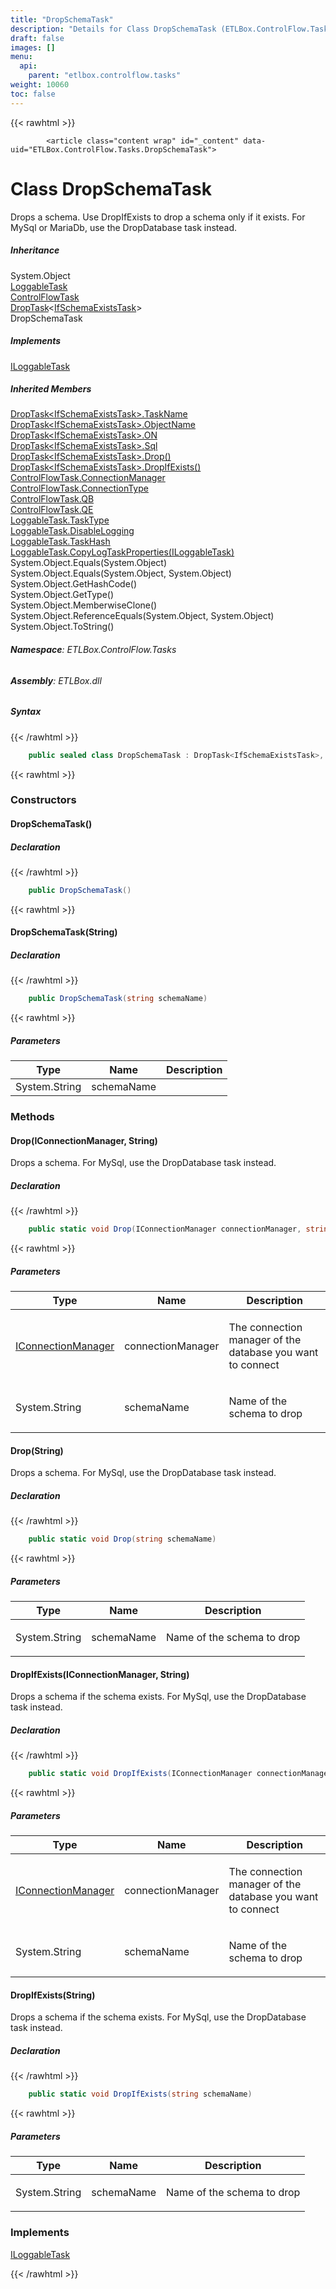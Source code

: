 ```yaml
---
title: "DropSchemaTask"
description: "Details for Class DropSchemaTask (ETLBox.ControlFlow.Tasks)"
draft: false
images: []
menu:
  api:
    parent: "etlbox.controlflow.tasks"
weight: 10060
toc: false
---
```


{{< rawhtml >}}

            <article class="content wrap" id="_content" data-uid="ETLBox.ControlFlow.Tasks.DropSchemaTask">
  <h1 id="ETLBox_ControlFlow_Tasks_DropSchemaTask" data-uid="ETLBox.ControlFlow.Tasks.DropSchemaTask" class="text-break">Class DropSchemaTask
  </h1>
  <div class="markdown level0 summary"><p>Drops a schema. Use DropIfExists to drop a schema only if it exists. For MySql or MariaDb, use the DropDatabase task instead.</p>
</div>
  <div class="markdown level0 conceptual"></div>
  <div class="inheritance">
    <h5>Inheritance</h5>
    <div class="level0"><span class="xref">System.Object</span></div>
    <div class="level1"><a class="xref" href="/api/etlbox.controlflow/loggabletask">LoggableTask</a></div>
    <div class="level2"><a class="xref" href="/api/etlbox.controlflow/controlflowtask">ControlFlowTask</a></div>
    <div class="level3"><a class="xref" href="/api/etlbox.controlflow/droptask-1">DropTask</a>&lt;<a class="xref" href="/api/etlbox.controlflow.tasks/ifschemaexiststask">IfSchemaExistsTask</a>&gt;</div>
    <div class="level4"><span class="xref">DropSchemaTask</span></div>
  </div>
  <div classs="implements">
    <h5>Implements</h5>
    <div><a class="xref" href="/api/etlbox.controlflow/iloggabletask">ILoggableTask</a></div>
  </div>
  <div class="inheritedMembers">
    <h5>Inherited Members</h5>
    <div>
      <a class="xref" href="/api/etlbox.controlflow/droptask-1#ETLBox_ControlFlow_DropTask_1_TaskName">DropTask&lt;IfSchemaExistsTask&gt;.TaskName</a>
    </div>
    <div>
      <a class="xref" href="/api/etlbox.controlflow/droptask-1#ETLBox_ControlFlow_DropTask_1_ObjectName">DropTask&lt;IfSchemaExistsTask&gt;.ObjectName</a>
    </div>
    <div>
      <a class="xref" href="/api/etlbox.controlflow/droptask-1#ETLBox_ControlFlow_DropTask_1_ON">DropTask&lt;IfSchemaExistsTask&gt;.ON</a>
    </div>
    <div>
      <a class="xref" href="/api/etlbox.controlflow/droptask-1#ETLBox_ControlFlow_DropTask_1_Sql">DropTask&lt;IfSchemaExistsTask&gt;.Sql</a>
    </div>
    <div>
      <a class="xref" href="/api/etlbox.controlflow/droptask-1#ETLBox_ControlFlow_DropTask_1_Drop">DropTask&lt;IfSchemaExistsTask&gt;.Drop()</a>
    </div>
    <div>
      <a class="xref" href="/api/etlbox.controlflow/droptask-1#ETLBox_ControlFlow_DropTask_1_DropIfExists">DropTask&lt;IfSchemaExistsTask&gt;.DropIfExists()</a>
    </div>
    <div>
      <a class="xref" href="/api/etlbox.controlflow/controlflowtask#ETLBox_ControlFlow_ControlFlowTask_ConnectionManager">ControlFlowTask.ConnectionManager</a>
    </div>
    <div>
      <a class="xref" href="/api/etlbox.controlflow/controlflowtask#ETLBox_ControlFlow_ControlFlowTask_ConnectionType">ControlFlowTask.ConnectionType</a>
    </div>
    <div>
      <a class="xref" href="/api/etlbox.controlflow/controlflowtask#ETLBox_ControlFlow_ControlFlowTask_QB">ControlFlowTask.QB</a>
    </div>
    <div>
      <a class="xref" href="/api/etlbox.controlflow/controlflowtask#ETLBox_ControlFlow_ControlFlowTask_QE">ControlFlowTask.QE</a>
    </div>
    <div>
      <a class="xref" href="/api/etlbox.controlflow/loggabletask#ETLBox_ControlFlow_LoggableTask_TaskType">LoggableTask.TaskType</a>
    </div>
    <div>
      <a class="xref" href="/api/etlbox.controlflow/loggabletask#ETLBox_ControlFlow_LoggableTask_DisableLogging">LoggableTask.DisableLogging</a>
    </div>
    <div>
      <a class="xref" href="/api/etlbox.controlflow/loggabletask#ETLBox_ControlFlow_LoggableTask_TaskHash">LoggableTask.TaskHash</a>
    </div>
    <div>
      <a class="xref" href="/api/etlbox.controlflow/loggabletask#ETLBox_ControlFlow_LoggableTask_CopyLogTaskProperties_ETLBox_ControlFlow_ILoggableTask_">LoggableTask.CopyLogTaskProperties(ILoggableTask)</a>
    </div>
    <div>
      <span class="xref">System.Object.Equals(System.Object)</span>
    </div>
    <div>
      <span class="xref">System.Object.Equals(System.Object, System.Object)</span>
    </div>
    <div>
      <span class="xref">System.Object.GetHashCode()</span>
    </div>
    <div>
      <span class="xref">System.Object.GetType()</span>
    </div>
    <div>
      <span class="xref">System.Object.MemberwiseClone()</span>
    </div>
    <div>
      <span class="xref">System.Object.ReferenceEquals(System.Object, System.Object)</span>
    </div>
    <div>
      <span class="xref">System.Object.ToString()</span>
    </div>
  </div>
<h6><strong>Namespace</strong>: ETLBox.ControlFlow.Tasks</h6>
  <h6><strong>Assembly</strong>: ETLBox.dll</h6>
  <h5 id="ETLBox_ControlFlow_Tasks_DropSchemaTask_syntax">Syntax</h5>
{{< /rawhtml >}}

```C#
    public sealed class DropSchemaTask : DropTask<IfSchemaExistsTask>, ILoggableTask
```

{{< rawhtml >}}
  <h3 id="constructors">Constructors
  </h3>
  <a id="ETLBox_ControlFlow_Tasks_DropSchemaTask__ctor_" data-uid="ETLBox.ControlFlow.Tasks.DropSchemaTask.#ctor*"></a>
  <h4 id="ETLBox_ControlFlow_Tasks_DropSchemaTask__ctor" data-uid="ETLBox.ControlFlow.Tasks.DropSchemaTask.#ctor">DropSchemaTask()</h4>
  <div class="markdown level1 summary"></div>
  <div class="markdown level1 conceptual"></div>
  <h5 class="decalaration">Declaration</h5>
{{< /rawhtml >}}

```C#
    public DropSchemaTask()
```

{{< rawhtml >}}
  <a id="ETLBox_ControlFlow_Tasks_DropSchemaTask__ctor_" data-uid="ETLBox.ControlFlow.Tasks.DropSchemaTask.#ctor*"></a>
  <h4 id="ETLBox_ControlFlow_Tasks_DropSchemaTask__ctor_System_String_" data-uid="ETLBox.ControlFlow.Tasks.DropSchemaTask.#ctor(System.String)">DropSchemaTask(String)</h4>
  <div class="markdown level1 summary"></div>
  <div class="markdown level1 conceptual"></div>
  <h5 class="decalaration">Declaration</h5>
{{< /rawhtml >}}

```C#
    public DropSchemaTask(string schemaName)
```

{{< rawhtml >}}
  <h5 class="parameters">Parameters</h5>
  <table class="table table-bordered table-striped table-condensed">
    <thead>
      <tr>
        <th>Type</th>
        <th>Name</th>
        <th>Description</th>
      </tr>
    </thead>
    <tbody>
      <tr>
        <td><span class="xref">System.String</span></td>
        <td><span class="parametername">schemaName</span></td>
        <td></td>
      </tr>
    </tbody>
  </table>
  <h3 id="methods">Methods
  </h3>
  <a id="ETLBox_ControlFlow_Tasks_DropSchemaTask_Drop_" data-uid="ETLBox.ControlFlow.Tasks.DropSchemaTask.Drop*"></a>
  <h4 id="ETLBox_ControlFlow_Tasks_DropSchemaTask_Drop_ETLBox_Connection_IConnectionManager_System_String_" data-uid="ETLBox.ControlFlow.Tasks.DropSchemaTask.Drop(ETLBox.Connection.IConnectionManager,System.String)">Drop(IConnectionManager, String)</h4>
  <div class="markdown level1 summary"><p>Drops a schema. For MySql, use the DropDatabase task instead.</p>
</div>
  <div class="markdown level1 conceptual"></div>
  <h5 class="decalaration">Declaration</h5>
{{< /rawhtml >}}

```C#
    public static void Drop(IConnectionManager connectionManager, string schemaName)
```

{{< rawhtml >}}
  <h5 class="parameters">Parameters</h5>
  <table class="table table-bordered table-striped table-condensed">
    <thead>
      <tr>
        <th>Type</th>
        <th>Name</th>
        <th>Description</th>
      </tr>
    </thead>
    <tbody>
      <tr>
        <td><a class="xref" href="/api/etlbox.connection/iconnectionmanager">IConnectionManager</a></td>
        <td><span class="parametername">connectionManager</span></td>
        <td><p>The connection manager of the database you want to connect</p>
</td>
      </tr>
      <tr>
        <td><span class="xref">System.String</span></td>
        <td><span class="parametername">schemaName</span></td>
        <td><p>Name of the schema to drop</p>
</td>
      </tr>
    </tbody>
  </table>
  <a id="ETLBox_ControlFlow_Tasks_DropSchemaTask_Drop_" data-uid="ETLBox.ControlFlow.Tasks.DropSchemaTask.Drop*"></a>
  <h4 id="ETLBox_ControlFlow_Tasks_DropSchemaTask_Drop_System_String_" data-uid="ETLBox.ControlFlow.Tasks.DropSchemaTask.Drop(System.String)">Drop(String)</h4>
  <div class="markdown level1 summary"><p>Drops a schema. For MySql, use the DropDatabase task instead.</p>
</div>
  <div class="markdown level1 conceptual"></div>
  <h5 class="decalaration">Declaration</h5>
{{< /rawhtml >}}

```C#
    public static void Drop(string schemaName)
```

{{< rawhtml >}}
  <h5 class="parameters">Parameters</h5>
  <table class="table table-bordered table-striped table-condensed">
    <thead>
      <tr>
        <th>Type</th>
        <th>Name</th>
        <th>Description</th>
      </tr>
    </thead>
    <tbody>
      <tr>
        <td><span class="xref">System.String</span></td>
        <td><span class="parametername">schemaName</span></td>
        <td><p>Name of the schema to drop</p>
</td>
      </tr>
    </tbody>
  </table>
  <a id="ETLBox_ControlFlow_Tasks_DropSchemaTask_DropIfExists_" data-uid="ETLBox.ControlFlow.Tasks.DropSchemaTask.DropIfExists*"></a>
  <h4 id="ETLBox_ControlFlow_Tasks_DropSchemaTask_DropIfExists_ETLBox_Connection_IConnectionManager_System_String_" data-uid="ETLBox.ControlFlow.Tasks.DropSchemaTask.DropIfExists(ETLBox.Connection.IConnectionManager,System.String)">DropIfExists(IConnectionManager, String)</h4>
  <div class="markdown level1 summary"><p>Drops a schema if the schema exists. For MySql, use the DropDatabase task instead.</p>
</div>
  <div class="markdown level1 conceptual"></div>
  <h5 class="decalaration">Declaration</h5>
{{< /rawhtml >}}

```C#
    public static void DropIfExists(IConnectionManager connectionManager, string schemaName)
```

{{< rawhtml >}}
  <h5 class="parameters">Parameters</h5>
  <table class="table table-bordered table-striped table-condensed">
    <thead>
      <tr>
        <th>Type</th>
        <th>Name</th>
        <th>Description</th>
      </tr>
    </thead>
    <tbody>
      <tr>
        <td><a class="xref" href="/api/etlbox.connection/iconnectionmanager">IConnectionManager</a></td>
        <td><span class="parametername">connectionManager</span></td>
        <td><p>The connection manager of the database you want to connect</p>
</td>
      </tr>
      <tr>
        <td><span class="xref">System.String</span></td>
        <td><span class="parametername">schemaName</span></td>
        <td><p>Name of the schema to drop</p>
</td>
      </tr>
    </tbody>
  </table>
  <a id="ETLBox_ControlFlow_Tasks_DropSchemaTask_DropIfExists_" data-uid="ETLBox.ControlFlow.Tasks.DropSchemaTask.DropIfExists*"></a>
  <h4 id="ETLBox_ControlFlow_Tasks_DropSchemaTask_DropIfExists_System_String_" data-uid="ETLBox.ControlFlow.Tasks.DropSchemaTask.DropIfExists(System.String)">DropIfExists(String)</h4>
  <div class="markdown level1 summary"><p>Drops a schema if the schema exists. For MySql, use the DropDatabase task instead.</p>
</div>
  <div class="markdown level1 conceptual"></div>
  <h5 class="decalaration">Declaration</h5>
{{< /rawhtml >}}

```C#
    public static void DropIfExists(string schemaName)
```

{{< rawhtml >}}
  <h5 class="parameters">Parameters</h5>
  <table class="table table-bordered table-striped table-condensed">
    <thead>
      <tr>
        <th>Type</th>
        <th>Name</th>
        <th>Description</th>
      </tr>
    </thead>
    <tbody>
      <tr>
        <td><span class="xref">System.String</span></td>
        <td><span class="parametername">schemaName</span></td>
        <td><p>Name of the schema to drop</p>
</td>
      </tr>
    </tbody>
  </table>
  <h3 id="implements">Implements</h3>
  <div>
      <a class="xref" href="/api/etlbox.controlflow/iloggabletask">ILoggableTask</a>
  </div>

{{< /rawhtml >}}
